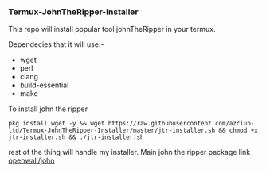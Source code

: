 ### Termux-JohnTheRipper-Installer
This repo will install popular tool johnTheRipper in your termux.

Dependecies that it will use:-


* wget
* perl
* clang
* build-essential
* make


To install john the ripper 

```
pkg install wget -y && wget https://raw.githubusercontent.com/azclub-ltd/Termux-JohnTheRipper-Installer/master/jtr-installer.sh && chmod +x jtr-installer.sh && ./jtr-installer.sh
```
rest of the thing will handle my installer.
Main john the ripper package link [openwall/john](https://github.com/openwall/john)

